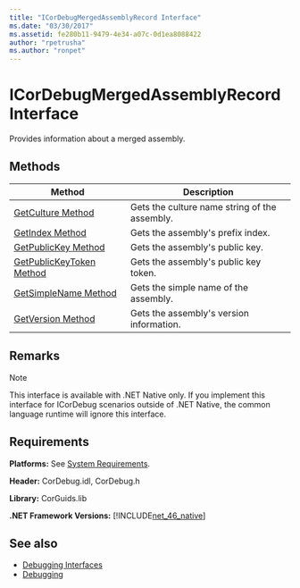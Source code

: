 ```yaml
---
title: "ICorDebugMergedAssemblyRecord Interface"
ms.date: "03/30/2017"
ms.assetid: fe280b11-9479-4e34-a07c-0d1ea8088422
author: "rpetrusha"
ms.author: "ronpet"
---
```

# ICorDebugMergedAssemblyRecord Interface
Provides information about a merged assembly.  
  
## Methods  
  
|Method|Description|  
|------------|-----------------|  
|[GetCulture Method](../../../../docs/framework/unmanaged-api/debugging/icordebugmergedassemblyrecord-getculture-method.md)|Gets the culture name string of the assembly.|  
|[GetIndex Method](../../../../docs/framework/unmanaged-api/debugging/icordebugmergedassemblyrecord-getindex-method.md)|Gets the assembly's prefix index.|  
|[GetPublicKey Method](../../../../docs/framework/unmanaged-api/debugging/icordebugmergedassemblyrecord-getpublickey-method.md)|Gets the assembly's public key.|  
|[GetPublicKeyToken Method](../../../../docs/framework/unmanaged-api/debugging/icordebugmergedassemblyrecord-getpublickeytoken-method.md)|Gets the assembly's public key token.|  
|[GetSimpleName Method](../../../../docs/framework/unmanaged-api/debugging/icordebugmergedassemblyrecord-getsimplename-method.md)|Gets the simple name of the assembly.|  
|[GetVersion Method](../../../../docs/framework/unmanaged-api/debugging/icordebugmergedassemblyrecord-getversion-method.md)|Gets the assembly's version information.|  
  
## Remarks  
  
> [!NOTE]
>  This interface is available with .NET Native only. If you implement this interface for ICorDebug scenarios outside of .NET Native, the common language runtime will ignore this interface.  
  
## Requirements  
 **Platforms:** See [System Requirements](../../../../docs/framework/get-started/system-requirements.md).  
  
 **Header:** CorDebug.idl, CorDebug.h  
  
 **Library:** CorGuids.lib  
  
 **.NET Framework Versions:** [!INCLUDE[net_46_native](../../../../includes/net-46-native-md.md)]  
  
## See also
- [Debugging Interfaces](../../../../docs/framework/unmanaged-api/debugging/debugging-interfaces.md)
- [Debugging](../../../../docs/framework/unmanaged-api/debugging/index.md)
